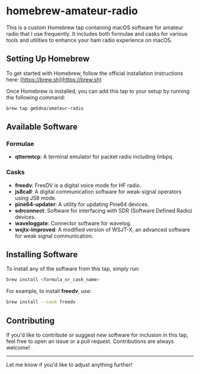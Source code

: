 # homebrew-amateur-radio

This is a custom Homebrew tap containing macOS software for amateur radio that I use frequently. It includes both formulae and casks for various tools and utilities to enhance your ham radio experience on macOS.

## Setting Up Homebrew

To get started with Homebrew, follow the official installation instructions here: [https://brew.sh](https://brew.sh)

Once Homebrew is installed, you can add this tap to your setup by running the following command:

```bash
brew tap gm5dna/amateur-radio
```

## Available Software

### Formulae
- **qttermtcp**: A terminal emulator for packet radio including linbpq.

### Casks
- **freedv**: FreeDV is a digital voice mode for HF radio.
- **js8call**: A digital communication software for weak-signal operators using JS8 mode.
- **pine64-updater**: A utility for updating Pine64 devices.
- **sdrconnect**: Software for interfacing with SDR (Software Defined Radio) devices.
- **waveloggate**: Connector software for wavelog.
- **wsjtx-improved**: A modified version of WSJT-X, an advanced software for weak signal communication.

## Installing Software

To install any of the software from this tap, simply run:

```bash
brew install <formula_or_cask_name>
```

For example, to install **freedv**, use:

```bash
brew install --cask freedv
```

## Contributing

If you'd like to contribute or suggest new software for inclusion in this tap, feel free to open an issue or a pull request. Contributions are always welcome!

---

Let me know if you'd like to adjust anything further!